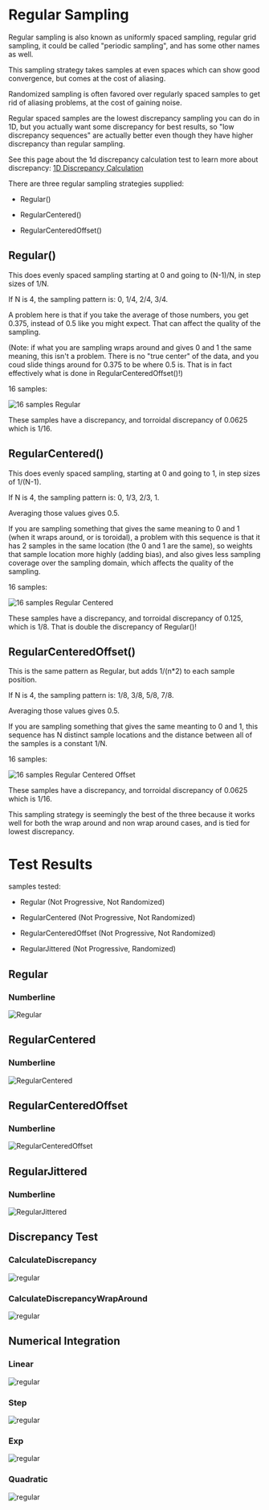 # Regular Sampling
Regular sampling is also known as uniformly spaced sampling, regular grid sampling, it could be called "periodic sampling", and has some other names as well.

This sampling strategy takes samples at even spaces which can show good convergence, but comes at the cost of aliasing.

Randomized sampling is often favored over regularly spaced samples to get rid of aliasing problems, at the cost of gaining noise.

Regular spaced samples are the lowest discrepancy sampling you can do in 1D, but you actually want some discrepancy for best results, so "low discrepancy sequences" are actually better even though they have higher discrepancy than regular sampling.

See this page about the 1d discrepancy calculation test to learn more about discrepancy: [1D Discrepancy Calculation](../../../tests/1d/discrepancy/discrepancy.md)

There are three regular sampling strategies supplied:
* Regular()
* RegularCentered()
* RegularCenteredOffset()

## Regular()

This does evenly spaced sampling starting at 0 and going to (N-1)/N, in step sizes of 1/N.

If N is 4, the sampling pattern is:  0, 1/4, 2/4, 3/4.

A problem here is that if you take the average of those numbers, you get 0.375, instead of 0.5 like you might expect.  That can affect the quality of the sampling.

(Note: if what you are sampling wraps around and gives 0 and 1 the same meaning, this isn't a problem. There is no "true center" of the data, and you coud slide things around for 0.375 to be where 0.5 is. That is in fact effectively what is done in RegularCenteredOffset()!)

16 samples:

![16 samples Regular](../../../samples/_1d/regular/MakeNumberline_Regular_16.png)

These samples have a discrepancy, and torroidal discrepancy of 0.0625 which is 1/16.

## RegularCentered()

This does evenly spaced sampling, starting at 0 and going to 1, in step sizes of 1/(N-1).

If N is 4, the sampling pattern is: 0, 1/3, 2/3, 1.

Averaging those values gives 0.5.

If you are sampling something that gives the same meaning to 0 and 1 (when it wraps around, or is toroidal), a problem with this sequence is that it has 2 samples in the same location (the 0 and 1 are the same), so weights that sample location more highly (adding bias), and also gives less sampling coverage over the sampling domain, which affects the quality of the sampling.

16 samples:

![16 samples Regular Centered](../../../samples/_1d/regular/MakeNumberline_RegularCentered_16.png)

These samples have a discrepancy, and torroidal discrepancy of 0.125, which is 1/8. That is double the discrepancy of Regular()!

## RegularCenteredOffset()

This is the same pattern as Regular, but adds 1/(n*2) to each sample position.

If N is 4, the sampling pattern is: 1/8, 3/8, 5/8, 7/8.

Averaging those values gives 0.5.

If you are sampling something that gives the same meanting to 0 and 1, this sequence has N distinct sample locations and the distance between all of the samples is a constant 1/N.

16 samples:

![16 samples Regular Centered Offset](../../../samples/_1d/regular/MakeNumberline_RegularCenteredOffset_16.png)

These samples have a discrepancy, and torroidal discrepancy of 0.0625 which is 1/16.

This sampling strategy is seemingly the best of the three because it works well for both the wrap around and non wrap around cases, and is tied for lowest discrepancy.

# Test Results
 samples tested:
* Regular (Not Progressive, Not Randomized)
* RegularCentered (Not Progressive, Not Randomized)
* RegularCenteredOffset (Not Progressive, Not Randomized)
* RegularJittered (Not Progressive, Randomized)
## Regular
### Numberline
![Regular](../../../samples/_1d/regular/MakeNumberline_Regular.png)  
## RegularCentered
### Numberline
![RegularCentered](../../../samples/_1d/regular/MakeNumberline_RegularCentered.png)  
## RegularCenteredOffset
### Numberline
![RegularCenteredOffset](../../../samples/_1d/regular/MakeNumberline_RegularCenteredOffset.png)  
## RegularJittered
### Numberline
![RegularJittered](../../../samples/_1d/regular/MakeNumberline_RegularJittered.png)  
## Discrepancy Test
### CalculateDiscrepancy
![regular](../../../samples/_1d/regular/CalculateDiscrepancy.png)  
### CalculateDiscrepancyWrapAround
![regular](../../../samples/_1d/regular/CalculateDiscrepancyWrapAround.png)  
## Numerical Integration
### Linear
![regular](../../../samples/_1d/regular/Linear.png)  
### Step
![regular](../../../samples/_1d/regular/Step.png)  
### Exp
![regular](../../../samples/_1d/regular/Exp.png)  
### Quadratic
![regular](../../../samples/_1d/regular/Quadratic.png)  
